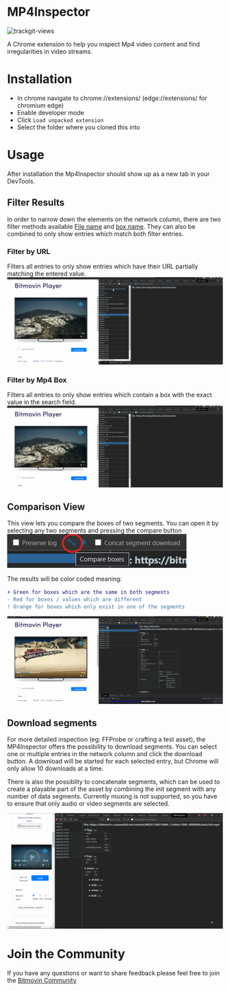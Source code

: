 # MP4Inspector
<img src="https://us-central1-trackgit-analytics.cloudfunctions.net/token/ping/l2q8nl1mv69fkeim79rl" alt="trackgit-views" />

A Chrome extension to help you inspect Mp4 video content and find irregularities in video streams.

# Installation

- In chrome navigate to chrome://extensions/ (edge://extensions/ for chromium edge)
- Enable developer mode
- Click `Load unpacked extension`
- Select the folder where you cloned this into

# Usage

After installation the Mp4Inspector should show up as a new tab in your DevTools.

## Filter Results
In order to narrow down the elements on the network column, there are two filter methods available [File name](#filter-by-url) and [box name](#filter-by-mp4-box). They can also be combined to only show entries which match both filter entries.

### Filter by URL
Filters all entries to only show entries which have their URL partially matching the entered value.
![Filter by URL part](/readmeResources/UrlSearch.gif)

### Filter by Mp4 Box
Filters all entries to only show entries which contain a box with the exact value in the search field.
![Filter by URL part](/readmeResources/BoxSearch.gif)

## Comparison View

This view lets you compare the boxes of two segments.
You can open it by selecting any two segments and pressing the compare button 
![compareViewButton](/readmeResources/compareViewButton.png)

The results will be color coded meaning:
```diff
+ Green for boxes which are the same in both segments
- Red for boxes / values which are different
! Orange for boxes which only exist in one of the segments
```

![Comparison view in action](/readmeResources/CompareView.gif)

## Download segments
For more detailed inspection (eg: FFProbe or crafting a test asset), the MP4Inspector offers the possibility to download segments. You can select one or multiple entries in the network column and click the download button. A download will be started for each selected entry, but Chrome will only allow 10 downloads at a time.

There is also the possiblity to concatenate segments, which can be used to create a playable part of the asset by combining the init segment with any number of data segments. Currently muxing is not supported, so you have to ensure that only audio or video segments are selected.

![Download possibilities](/readmeResources/download.gif)

# Join the Community

If you have any questions or want to share feedback please feel free to join the [Bitmovin Community](https://community.bitmovin.com)
